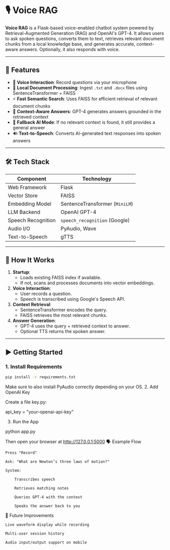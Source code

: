 # 🎙️  Voice RAG

**Voice RAG** is a Flask-based voice-enabled chatbot system powered by Retrieval-Augmented Generation (RAG) and OpenAI's GPT-4. It allows users to ask spoken questions, converts them to text, retrieves relevant document chunks from a local knowledge base, and generates accurate, context-aware answers. Optionally, it also responds with voice.

---

## 🔧 Features

- 🎤 **Voice Interaction**: Record questions via your microphone
- 📄 **Local Document Processing**: Ingest `.txt` and `.docx` files using SentenceTransformer + FAISS
- ⚡ **Fast Semantic Search**: Uses FAISS for efficient retrieval of relevant document chunks
- 🤖 **Context-Aware Answers**: GPT-4 generates answers grounded in the retrieved context
- 🔁 **Fallback AI Mode**: If no relevant context is found, it still provides a general answer
- 🔊 **Text-to-Speech**: Converts AI-generated text responses into spoken answers

---

## 🛠️ Tech Stack

| Component               | Technology                    |
|------------------------|-------------------------------|
| Web Framework          | Flask                         |
| Vector Store           | FAISS                         |
| Embedding Model        | SentenceTransformer (`MiniLM`)|
| LLM Backend            | OpenAI GPT-4                  |
| Speech Recognition     | `speech_recognition` (Google) |
| Audio I/O              | PyAudio, Wave                 |
| Text-to-Speech         | gTTS                          |

---
## 🧠 How It Works

1. **Startup**:
    - Loads existing FAISS index if available.
    - If not, scans and processes documents into vector embeddings.
2. **Voice Interaction**:
    - User records a question.
    - Speech is transcribed using Google's Speech API.
3. **Context Retrieval**:
    - SentenceTransformer encodes the query.
    - FAISS retrieves the most relevant chunks.
4. **Answer Generation**:
    - GPT-4 uses the query + retrieved context to answer.
    - Optional TTS returns the spoken answer.

---

## ▶️ Getting Started

### 1. Install Requirements

```bash
pip install -r requirements.txt
```
Make sure to also install PyAudio correctly depending on your OS.
2. Add OpenAI Key

Create a file key.py:

api_key = "your-openai-api-key"

3. Run the App

python app.py

Then open your browser at http://127.0.0.1:5000
🗣️ Example Flow

    Press "Record"

    Ask: "What are Newton’s three laws of motion?"

    System:

        Transcribes speech

        Retrieves matching notes

        Queries GPT-4 with the context

        Speaks the answer back to you
🚀 Future Improvements

    Live waveform display while recording

    Multi-user session history

    Audio input/output support on mobile

